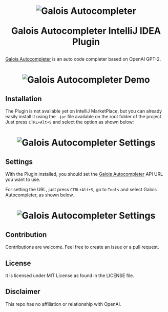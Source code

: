 
<h1 align="center"><img src="https://avatars3.githubusercontent.com/u/62994200?s=50&amp;v=4" alt="Galois Autocompleter"/><p>Galois Autocompleter IntelliJ IDEA Plugin</p></h1>

[Galois Autocompleter](https://github.com/galois-autocompleter/galois-autocompleter) is an auto code completer based on OpenAI GPT-2.

<h1 align="center"><img src="https://user-images.githubusercontent.com/30511610/98991778-11e4b000-250b-11eb-8905-527bf9a4f203.png" alt="Galois Autocompleter Demo"/></h1>

## Installation 
The Plugin is not available yet on IntelliJ MarketPlace, but you can already easily install it using the `.jar` file available on the root folder of the project. Just press `CTRL+Alt+S` and select the option as shown below:

<h1 align="center"><img src="https://user-images.githubusercontent.com/30511610/98994160-24acb400-250e-11eb-9e24-748baee0971e.png" alt="Galois Autocompleter Settings"/></h1>


## Settings

With the Plugin installed, you should set the [Galois Autocompleter](https://github.com/galois-autocompleter/galois-autocompleter) API URL you want to use. 

For setting the URL, just press `CTRL+Alt+S`, go to `Tools` and select Galois Autocompleter, as shown below. 

<h1 align="center"><img src="https://user-images.githubusercontent.com/30511610/98994857-3f335d00-250f-11eb-8d35-b435bea50c31.png" alt="Galois Autocompleter Settings"/></h1>

## Contribution
Contributions are welcome. Feel free to create an issue or a pull request.

## License
It is licensed under MIT License as found in the LICENSE file.

## Disclaimer
This repo has no affiliation or relationship with OpenAI.